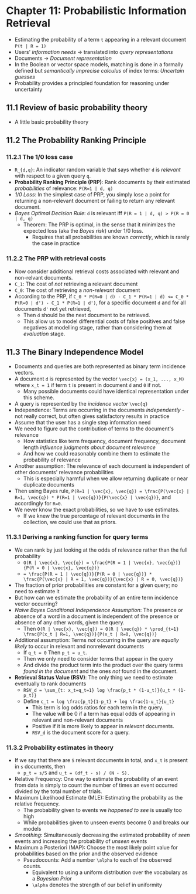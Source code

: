 # Chapter 11: Probabilistic Information Retrieval

- Estimating the probability of a term `t` appearing in a relevant document `P(t | R = 1)`
- Users' *information needs* -> translated into *query representations*
- Documents -> *Document representation*
- In the Boolean or vector space models, matching is done in a formally defined but *semantically imprecise calculus* of index terms: *Uncertain guesses*
- Probability provides a principled foundation for reasoning under uncertainty

## 11.1 Review of basic probability theory

- A little basic probability theory

## 11.2 The Probability Ranking Principle

### 11.2.1 The 1/0 loss case

- `R_{d,q}`: An indicator random variable that says whether `d` is *relevant* with respect to a given query `q`.
- **Probability Ranking Principle (PRP)**: Rank documents by their estimated *probabilities* of relevance: `P(R=1 | d, q)`
- *1/0 Loss*: In the simplest case of PRP, you simply lose a point for returning a non-relevant document or failing to return any relevant document.
- *Bayes Optimal Decision Rule*: `d` is relevant iff `P(R = 1 | d, q) > P(R = 0 | d, q)`
    - Theorem: The PRP is optimal, in the sense that it minimizes the expected loss (aka the *Bayes risk*) under 1/0 loss.
        - Requires that all probabilities are known *correctly*, which is rarely the case in practice

### 11.2.2 The PRP with retrieval costs

- Now consider additional retrieval costs associated with relevant and non-relvant documents.
- `C_1`: The cost of *not* retrieving a relevant document
- `C_0`: The cost of retrieving a *non-relevant* document
- According to the PRP, if `C_0 * P(R=0 | d) - C_1 * P(R=1 | d) <= C_0 * P(R=0 | d') - C_1 * P(R=1 | d')`, for a specific document `d` and for all documents `d'` not yet retrieved,
    - Then `d` should be the next document to be retrieved.
    - This allow us to model differential costs of false positives and false negatives at modelling stage, rather than considering them at *evaluation* stage.

## 11.3 The Binary Independence Model

- Documents and queries are both represented as binary term incidence vectors.
- A document `d` is represented by the vector `\vec{x} = (x_1, ..., x_M)` where `x_t = 1` if term `t` is present in document `d` and `0` if not.
    - Many possible documents could have identical representation under this scheme.
- A query is represented by the *incidence vector* `\vec{q}`
- Independence: Terms are occurring in the documents *independently* - not really correct, but often gives satisfactory results in practice
- Assume that the user has a single step information need
- We need to figure out the contribution of terms to the document's relevance
    - How statistics like term frequency, document frequency, document length *influence judgments about document relevance*
    - And how we could reasonably combine them to estimate the probability of relevance
- Another assumption: The relevance of each document is independent of other documents' relevance probabilities
    - This is especially harmful when we allow returning duplicate or near duplicate documents
- Then using Bayes rule, `P(R=1 | \vec{x}, \vec{q}) = \frac{P(\vec{x} | R=1, \vec{q}) * P(R=1 | \vec{q})}{P(\vec{x} | \vec{q})}`, and accordingly for `R=0`.
- We never know the exact probabilities, so we have to use estimates.
    - If we knew the true percentage of relevant documents in the collection, we could use that as priors.

### 11.3.1 Deriving a ranking function for query terms

- We can rank by just looking at the odds of relevance rather than the full probability
    - `O(R | \vec{x}, \vec{q}) = \frac{P(R = 1 | \vec{x}, \vec{q})}{P(R = 0 | \vec{x}, \vec{q})}`
    - `= \frac{P(R = 1 | \vec{q})}{P(R = 0 | \vec{q})} * \frac{P(\vec{x} | R = 1, \vec{q})}{\vec{x} | R = 0, \vec{q})}`
- The fraction of prior probabilities are constant for a given query; no need to estimate it
- But how can we estimate the probability of an entire term incidence vector occurring?
- *Naive Bayes Conditional Independence Assumption*: The presence or absence of a word in a document is independent of the presence or absence of any other words, given the query.
    - Then `O(R | \vec{x}, \vec{q}) = O(R | \vec{q}) * \prod_{t=1} \frac{P(x_t | R=1, \vec{q})}{P(x_t | R=0, \vec{q})}`
- Additional assumption: Terms *not* occurring in the query are *equally likely* to occur in relevant and nonrelevant documents
    - If `q_t = 0` Then `p_t = u_t`.
    - Then we only need to consider terms that appear in the query
    - And divide the product term into the product over the query terms *found in the document* and the ones *not* found in the document.
- **Retrieval Status Value (RSV)**: The only thing we need to estimate eventually to rank documents
    - `RSV_d = \sum_{t: x_t=q_t=1} log \frac{p_t * (1-u_t)}{u_t * (1-p_t)}`
    - Define `c_t = log \frac{p_t}{1-p_t} + log \frac{1-u_t}{u_t}`
        - This term is log odds ratios for each term in the query.
        - The value will be 0 if a term has equal odds of appearing in relevant and non-relevant documents
        - Positive if it is more likely to appear in *relevant* documents.
        - `RSV_d` is the document score for a query.

### 11.3.2 Probability estimates in theory

- If we say that there are `S` relevant documents in total, and `x_t` is present in `s` documents, then
    - `p_t = s/S` and `u_t = (df_t - s) / (N - S).`
- Relative Frequency: One way to estimate the probability of an event from data is simply to count the number of times an event occurred divided by the total number of trials.
- Maximum Likelihood Estimate (MLE): Estimating the probability as the relative frequency.
    - The probability given to events we *happened to see* is usually too high
    - While probabilities given to unseen events become 0 and breaks our models
- *Smoothing*: Simultaneously decreasing the estimated probability of *seen* events and increasing the probability of *unseen* events
- Maximum a Posteriori (MAP): Choose the most likely point value for probabilities based on the prior and the observed evidence
    - Pseudocounts: Add a number `\alpha` to each of the observed counts.
        - Equivalent to using a uniform distribution over the vocabulary as a *Bayesian Prior*
        - `\alpha` denotes the strength of our belief in uniformity

